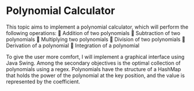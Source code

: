 # Polynomial Calculator
This topic aims to implement a polynomial calculator, which will perform the following operations:
 Addition of two polynomials
 Subtraction of two polynomials
 Multiplying two polynomials
 Division of two polynomials
 Derivation of a polynomial
 Integration of a polynomial

To give the user more comfort, I will implement a graphical interface using Java Swing. Among the secondary objectives is the optimal collection of polynomials using a regex. Polynomials have the structure of a HashMap that holds the power of the polynomial at the key position, and the value is represented by the coefficient.
